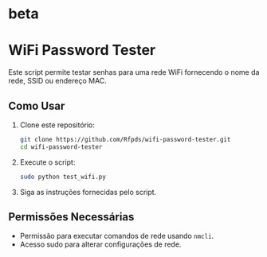 # beta 
# WiFi Password Tester

Este script permite testar senhas para uma rede WiFi fornecendo o nome da rede, SSID ou endereço MAC.

## Como Usar

1. Clone este repositório:
    ```bash
    git clone https://github.com/Rfpds/wifi-password-tester.git
    cd wifi-password-tester
    ```

2. Execute o script:
    ```bash
    sudo python test_wifi.py
    ```

3. Siga as instruções fornecidas pelo script.

## Permissões Necessárias

- Permissão para executar comandos de rede usando `nmcli`.
- Acesso sudo para alterar configurações de rede.
